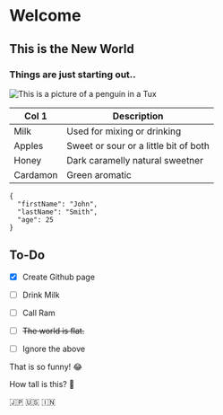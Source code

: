# Welcome
## This is the New World
### Things are just starting out..
![This is a picture of a penguin in a Tux](https://www.markdownguide.org/assets/images/tux.png)

| Col 1 | Description |
| ----------- | ----------- |
| Milk | Used for mixing or drinking |
| Apples | Sweet or sour or a little bit of both |
| Honey | Dark caramelly natural sweetner |
| Cardamon | Green aromatic |



```
{
  "firstName": "John",
  "lastName": "Smith",
  "age": 25
}
```


## To-Do
- [x] Create Github page
- [ ] Drink Milk
- [ ] Call Ram
- [ ] ~~The world is flat.~~
- [ ] Ignore the above


That is so funny! :joy:

How tall is this? :mount_fuji:

:jp: :us: 🇮🇳
